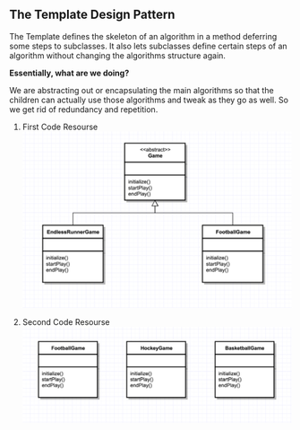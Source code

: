 ## The Template Design Pattern

<p> The Template defines the skeleton of an algorithm in a method deferring some steps to subclasses.
It also lets subclasses define certain steps of an algorithm without changing the algorithms structure again.

  <b> Essentially, what are we doing? </b>

We are abstracting out or encapsulating the main algorithms so that the children can actually use those
algorithms and tweak as they go as well.
So we get rid of redundancy and repetition. </p>

1. First Code Resourse 
![template1](TemplateDesignPattern1.png)

2. Second Code Resourse
![template2](TemplateDesignPattern2.png)
